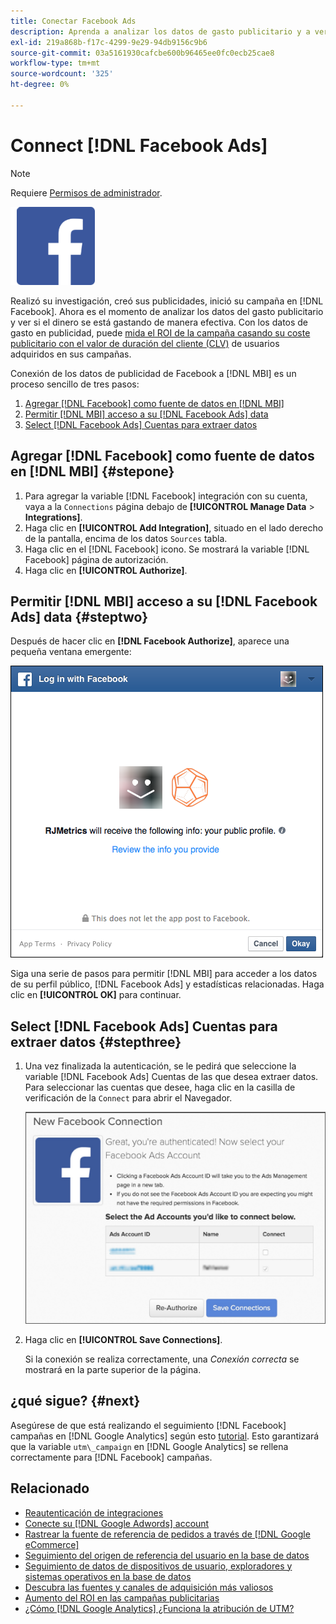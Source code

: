 ```yaml
---
title: Conectar Facebook Ads
description: Aprenda a analizar los datos de gasto publicitario y a ver si se gasta su dinero de manera efectiva.
exl-id: 219a868b-f17c-4299-9e29-94db9156c9b6
source-git-commit: 03a5161930cafcbe600b96465ee0fc0ecb25cae8
workflow-type: tm+mt
source-wordcount: '325'
ht-degree: 0%

---
```


# Connect [!DNL Facebook Ads]

>[!NOTE]
>
>Requiere [Permisos de administrador](../../../administrator/user-management/user-management.md).

![](../../../assets/Facebook_Logo.png)

Realizó su investigación, creó sus publicidades, inició su campaña en [!DNL Facebook]. Ahora es el momento de analizar los datos del gasto publicitario y ver si el dinero se está gastando de manera efectiva. Con los datos de gasto en publicidad, puede [mida el ROI de la campaña casando su coste publicitario con el valor de duración del cliente (CLV)](../../../data-analyst/analysis/roi-ad-camp.md) de usuarios adquiridos en sus campañas.

Conexión de los datos de publicidad de Facebook a [!DNL MBI] es un proceso sencillo de tres pasos:

1. [Agregar [!DNL Facebook] como fuente de datos en [!DNL MBI]](#stepone)
1. [Permitir [!DNL MBI] acceso a su [!DNL Facebook Ads] data](#steptwo)
1. [Select [!DNL Facebook Ads] Cuentas para extraer datos](#stepthree)

## Agregar [!DNL Facebook] como fuente de datos en [!DNL MBI] {#stepone}

1. Para agregar la variable [!DNL Facebook] integración con su cuenta, vaya a la `Connections` página debajo de **[!UICONTROL Manage Data** > **Integrations]**.
1. Haga clic en **[!UICONTROL Add Integration]**, situado en el lado derecho de la pantalla, encima de los datos `Sources` tabla.
1. Haga clic en el [!DNL Facebook] icono. Se mostrará la variable [!DNL Facebook] página de autorización.
1. Haga clic en **[!UICONTROL Authorize]**.

## Permitir [!DNL MBI] acceso a su [!DNL Facebook Ads] data {#steptwo}

Después de hacer clic en **[!DNL Facebook Authorize]**, aparece una pequeña ventana emergente:

![](../../../assets/Facebook_Access_Popup.png)

Siga una serie de pasos para permitir [!DNL MBI] para acceder a los datos de su perfil público, [!DNL Facebook Ads] y estadísticas relacionadas. Haga clic en **[!UICONTROL OK]** para continuar.

## Select [!DNL Facebook Ads] Cuentas para extraer datos {#stepthree}

1. Una vez finalizada la autenticación, se le pedirá que seleccione la variable [!DNL Facebook Ads] Cuentas de las que desea extraer datos. Para seleccionar las cuentas que desee, haga clic en la casilla de verificación de la `Connect` para abrir el Navegador.

   ![](../../../assets/Facebook_Ad_Accounts.png)

1. Haga clic en **[!UICONTROL Save Connections]**.

   Si la conexión se realiza correctamente, una *Conexión correcta* se mostrará en la parte superior de la página.

## ¿qué sigue? {#next}

Asegúrese de que está realizando el seguimiento [!DNL Facebook] campañas en [!DNL Google Analytics] según esto [tutorial](https://www.facebook.com/business/google-analytics). Esto garantizará que la variable `utm\_campaign` en [!DNL Google Analytics] se rellena correctamente para [!DNL Facebook] campañas.

## Relacionado

* [Reautenticación de integraciones](https://support.magento.com/hc/en-us/articles/360016733151)
* [Conecte su [!DNL Google Adwords] account](../integrations/google-ecommerce.md)
* [Rastrear la fuente de referencia de pedidos a través de [!DNL Google eCommerce]](../integrations/google-ecommerce.md)
* [Seguimiento del origen de referencia del usuario en la base de datos](../../analysis/google-track-user-acq.md)
* [Seguimiento de datos de dispositivos de usuario, exploradores y sistemas operativos en la base de datos](../../analysis/track-usr-dev-browser.md)
* [Descubra las fuentes y canales de adquisición más valiosos](../../analysis/most-value-source-channel.md)
* [Aumento del ROI en las campañas publicitarias](../../analysis/roi-ad-camp.md)
* [¿Cómo [!DNL Google Analytics] ¿Funciona la atribución de UTM?](../../analysis/utm-attributes.md)
